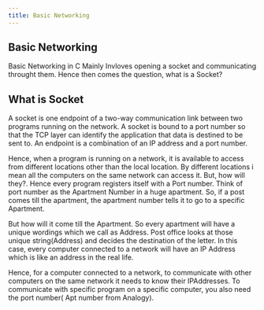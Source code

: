 ```yaml
---
title: Basic Networking
---
```

## Basic Networking

Basic Networking in C Mainly Invloves opening a socket and communicating throught them. Hence then comes the question, what is a Socket?

## What is Socket
A socket is one endpoint of a two-way communication link between two programs running on the network. A socket is bound to a port number so that the TCP layer can identify the application that data is destined to be sent to. An endpoint is a combination of an IP address and a port number.

Hence, when a program is running on a network, it is available to access from different locations other than the local location. By different locations i mean all the computers on the same network can access it. But, how will they?. Hence every program registers itself with a Port number. Think of port number as the Apartment Number in a huge apartment. So, if a post comes till the apartment, the apartment number tells it to go to a specific Apartment.

But how will it come till the Apartment. So every apartment will have a unique wordings which we call as Address. Post office looks at those unique string(Address) and decides the destination of the letter. In this case, every computer connected to a network will have an IP Address which is like an address in the real life.

Hence, for a computer connected to a network, to communicate with other computers on the same network it needs to know their IPAddresses. To communicate with specific program on a specific computer, you also need the port number( Apt number from Analogy).




